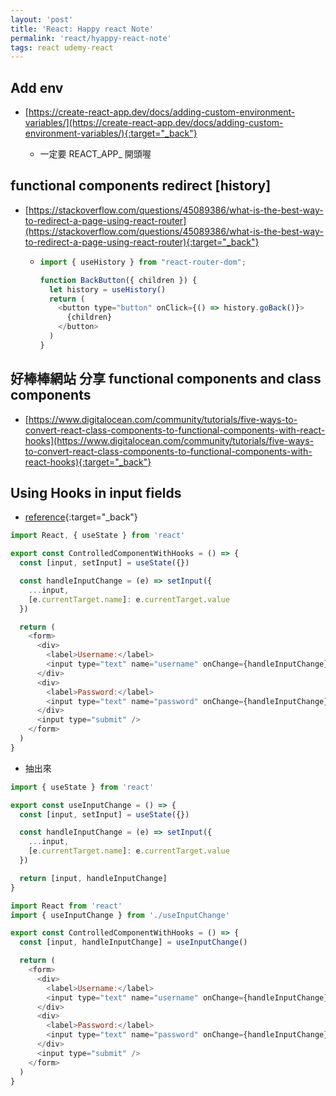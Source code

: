 ```yaml
---
layout: 'post'
title: 'React: Happy react Note'
permalink: 'react/hyappy-react-note'
tags: react udemy-react
---
```


## Add env

- [https://create-react-app.dev/docs/adding-custom-environment-variables/](https://create-react-app.dev/docs/adding-custom-environment-variables/){:target="_back"}

   - 一定要 REACT_APP_ 開頭喔


## functional components redirect [history]

- [https://stackoverflow.com/questions/45089386/what-is-the-best-way-to-redirect-a-page-using-react-router](https://stackoverflow.com/questions/45089386/what-is-the-best-way-to-redirect-a-page-using-react-router){:target="_back"}


   -  
      ~~~js
      import { useHistory } from "react-router-dom";
      
      function BackButton({ children }) {
        let history = useHistory()
        return (
          <button type="button" onClick={() => history.goBack()}>
            {children}
          </button>
        )
      }
      ~~~

## 好棒棒網站 分享 functional components and class components

- [https://www.digitalocean.com/community/tutorials/five-ways-to-convert-react-class-components-to-functional-components-with-react-hooks](https://www.digitalocean.com/community/tutorials/five-ways-to-convert-react-class-components-to-functional-components-with-react-hooks){:target="_back"}


## Using Hooks in input fields

- [reference](https://dev.to/stanleyjovel/simplify-controlled-components-with-react-hooks-23nn){:target="_back"}



~~~js
import React, { useState } from 'react'

export const ControlledComponentWithHooks = () => {
  const [input, setInput] = useState({})

  const handleInputChange = (e) => setInput({
    ...input,
    [e.currentTarget.name]: e.currentTarget.value
  })

  return (
    <form>
      <div>
        <label>Username:</label>
        <input type="text" name="username" onChange={handleInputChange} />
      </div>
      <div>
        <label>Password:</label>
        <input type="text" name="password" onChange={handleInputChange} />
      </div>
      <input type="submit" />
    </form>
  )
}
~~~

- 抽出來

~~~js
import { useState } from 'react'

export const useInputChange = () => {
  const [input, setInput] = useState({})

  const handleInputChange = (e) => setInput({
    ...input,
    [e.currentTarget.name]: e.currentTarget.value
  })

  return [input, handleInputChange]
}
~~~

~~~js
import React from 'react'
import { useInputChange } from './useInputChange'

export const ControlledComponentWithHooks = () => {
  const [input, handleInputChange] = useInputChange()

  return (
    <form>
      <div>
        <label>Username:</label>
        <input type="text" name="username" onChange={handleInputChange} />
      </div>
      <div>
        <label>Password:</label>
        <input type="text" name="password" onChange={handleInputChange} />
      </div>
      <input type="submit" />
    </form>
  )
}
~~~
